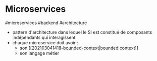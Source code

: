 # Microservices

#microservices #backend #architecture

- pattern d'architecture dans lequel le SI est constitué de composants indépendants qui interagissent
- chaque microservice doit avoir :
	- son [[202103041418-bounded-context|bounded context]]
	- son langage métier
